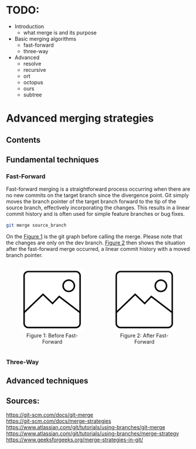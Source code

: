 # TODO:
* Introduction
  * what merge is and its purpose
* Basic merging algorithms
  * fast-forward
  * three-way
* Advanced
  * resolve
  * recursive
  * ort
  * octopus
  * ours
  * subtree

# Advanced merging strategies

<two-three sentences about merging>

## Contents

<contents>

## Fundamental techniques

<two-three sentence intro to fund m.t.>

### Fast-Forward 

Fast-forward merging is a straightforward process occurring when there are no new commits on the target branch since the divergence point. Git simply moves the branch 
pointer of the target branch forward to the tip of the source branch, effectively incorporating the changes. This results in a linear commit history and 
is often used for simple feature branches or bug fixes.

```bash
git merge source_branch
```

On the [Figure 1](#before-ff-merge) is the git graph before calling the merge. Please note that the changes are only on the dev branch. [Figure 2](#after-ff-merge) then shows the situation after the fast-forward merge occurred, a linear commit history with a moved branch pointer. 

<div style="display: flex; justify-content: space-between; align-items: flex-start;">
  <figure id="before-ff-merge" style="text-align: center;">
    <img src="images/before_ff_merge.png" alt="Before Fast-Forward Merge" width="250"/>
    <figcaption>Figure 1: Before Fast-Forward</figcaption>
  </figure>
  <figure id="after-ff-merge" style="text-align: center;">
    <img src="images/after_ff_merge.png" alt="After Fast-Forward Merge" width="250"/>
    <figcaption>Figure 2: After Fast-Forward</figcaption>
  </figure>
</div>


### Three-Way


## Advanced techniques





## Sources: 
https://git-scm.com/docs/git-merge  
https://git-scm.com/docs/merge-strategies  
https://www.atlassian.com/git/tutorials/using-branches/git-merge
https://www.atlassian.com/git/tutorials/using-branches/merge-strategy  
https://www.geeksforgeeks.org/merge-strategies-in-git/  

